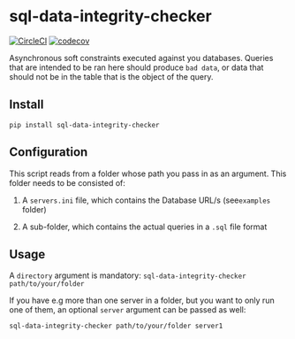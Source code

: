 # sql-data-integrity-checker

[![CircleCI](https://circleci.com/gh/percolate/sql-data-integrity-checker.svg?style=svg)](https://circleci.com/gh/percolate/sql-data-integrity-checker)
[![codecov](https://codecov.io/gh/percolate/sql-data-integrity-checker/branch/master/graph/badge.svg)](https://codecov.io/gh/percolate/sql-data-integrity-checker)

Asynchronous soft constraints executed against you databases.
Queries that are intended to be ran here should produce `bad data`,
or data that should not be in the table that is the object of the query.

## Install

`pip install sql-data-integrity-checker`

## Configuration

This script reads from a folder whose path you pass in as an argument.
This folder needs to be consisted of:

1. A `servers.ini` file, which contains the Database URL/s (see`examples` folder)

1. A sub-folder, which contains the actual queries in a `.sql` file format

## Usage

A `directory` argument is mandatory:
`sql-data-integrity-checker path/to/your/folder`

If you have e.g more than one server in a folder, but you want to
only run one of them, an optional `server` argument can be passed as well:

`sql-data-integrity-checker path/to/your/folder server1`
